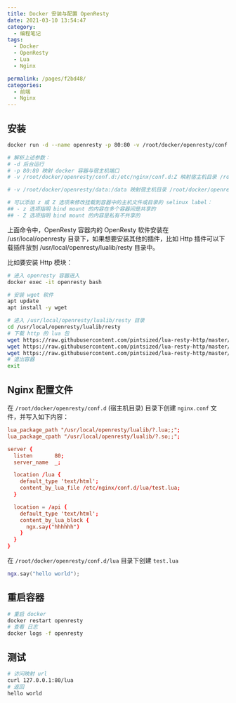 ```yaml
---
title: Docker 安装与配置 OpenResty
date: 2021-03-10 13:54:47
category:
  - 编程笔记
tags:
  - Docker
  - OpenResty
  - Lua
  - Nginx

permalink: /pages/f2bd48/
categories:
  - 前端
  - Nginx
---
```


## 安装

```bash
docker run -d --name openresty -p 80:80 -v /root/docker/openresty/conf.d:/etc/nginx/conf.d:Z -v /root/docker/openresty/data:/data openresty/openresty

# 解析上述参数：
# -d 后台运行
# -p 80:80 映射 docker 容器与宿主机端口
# -v /root/docker/openresty/conf.d:/etc/nginx/conf.d:Z 映射宿主机目录 /root/docker/openresty/conf.d 到 docker 容器的目录 /etc/nginx/conf.d

# -v /root/docker/openresty/data:/data 映射宿主机目录 /root/docker/openresty/data 到容器目录 /data

# 可以添加 z 或 Z 选项来修改挂载到容器中的主机文件或目录的 selinux label：
## - z 选项指明 bind mount 的内容在多个容器间是共享的
## - Z 选项指明 bind mount 的内容是私有不共享的
```

上面命令中，OpenResty 容器内的 OpenResty 软件安装在 /usr/local/openresty 目录下，如果想要安装其他的插件，比如 Http 插件可以下载插件放到 /usr/local/openresty/lualib/resty 目录中。

比如要安装 Http 模块：

```bash
# 进入 openresty 容器进入
docker exec -it openresty bash

# 安装 wget 软件
apt update
apt install -y wget

# 进入 /usr/local/openresty/lualib/resty 目录
cd /usr/local/openresty/lualib/resty
# 下载 http 的 lua 包
wget https://raw.githubusercontent.com/pintsized/lua-resty-http/master/lib/resty/http_headers.lua
wget https://raw.githubusercontent.com/pintsized/lua-resty-http/master/lib/resty/http.lua
wget https://raw.githubusercontent.com/pintsized/lua-resty-http/master/lib/resty/http_connect.lua
# 退出容器
exit
```

## Nginx 配置文件

在 `/root/docker/openresty/conf.d` (宿主机目录) 目录下创建 `nginx.conf` 文件，并写入如下内容：

```conf
lua_package_path "/usr/local/openresty/lualib/?.lua;;";
lua_package_cpath "/usr/local/openresty/lualib/?.so;;";

server {
  listen       80;
  server_name  _;

  location /lua {
    default_type 'text/html';
    content_by_lua_file /etc/nginx/conf.d/lua/test.lua;
  }

  location = /api {
    default_type 'text/html';
    content_by_lua_block {
      ngx.say("hhhhhh")
    }
  }
}
```

在 `/root/docker/openresty/conf.d/lua` 目录下创建 `test.lua`

```lua
ngx.say("hello world");
```

## 重启容器

```bash
# 重启 docker
docker restart openresty
# 查看 日志
docker logs -f openresty
```

## 测试

```bash
# 访问映射 url
curl 127.0.0.1:80/lua
# 返回
hello world
```
